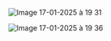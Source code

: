 ![Image 17-01-2025 à 19 31](https://github.com/user-attachments/assets/a756f757-7ef5-4aa1-9d42-3a19cad9db51)


![Image 17-01-2025 à 19 36](https://github.com/user-attachments/assets/11bffe59-1c72-4df8-a818-818141ebeff2)
